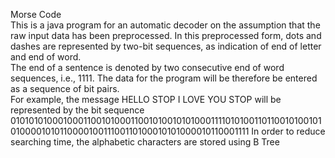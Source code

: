 Morse Code <br />
This is a java program for an automatic decoder on the assumption that the raw input data has been preprocessed. In this preprocessed form, dots and dashes are represented by two-bit sequences, as indication of end of letter and end of word. <br />
The end of a sentence is denoted by two consecutive end of word sequences, i.e., 1111. The data for the program will be therefore be entered as a sequence of bit pairs.<br/>
For example, the message 
HELLO STOP I LOVE YOU STOP will be represented by the bit sequence 0101010100010001100101000110010100101010001111010100110110010100101010000101011000010011100110100010101000010110001111 
In order to reduce searching time, the alphabetic characters are stored using B Tree 
